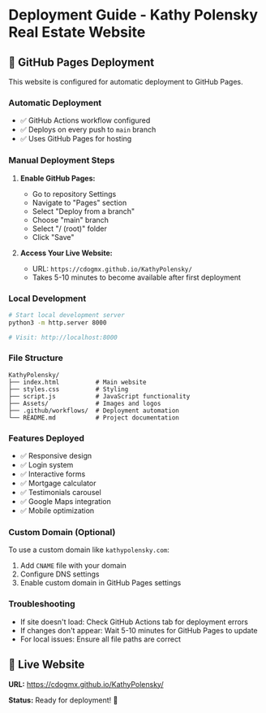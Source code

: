 # Deployment Guide - Kathy Polensky Real Estate Website

## 🚀 GitHub Pages Deployment

This website is configured for automatic deployment to GitHub Pages.

### **Automatic Deployment**
- ✅ GitHub Actions workflow configured
- ✅ Deploys on every push to `main` branch
- ✅ Uses GitHub Pages for hosting

### **Manual Deployment Steps**

1. **Enable GitHub Pages:**
   - Go to repository Settings
   - Navigate to "Pages" section
   - Select "Deploy from a branch"
   - Choose "main" branch
   - Select "/ (root)" folder
   - Click "Save"

2. **Access Your Live Website:**
   - URL: `https://cdogmx.github.io/KathyPolensky/`
   - Takes 5-10 minutes to become available after first deployment

### **Local Development**

```bash
# Start local development server
python3 -m http.server 8000

# Visit: http://localhost:8000
```

### **File Structure**
```
KathyPolensky/
├── index.html          # Main website
├── styles.css          # Styling
├── script.js           # JavaScript functionality
├── Assets/             # Images and logos
├── .github/workflows/  # Deployment automation
└── README.md           # Project documentation
```

### **Features Deployed**
- ✅ Responsive design
- ✅ Login system
- ✅ Interactive forms
- ✅ Mortgage calculator
- ✅ Testimonials carousel
- ✅ Google Maps integration
- ✅ Mobile optimization

### **Custom Domain (Optional)**
To use a custom domain like `kathypolensky.com`:

1. Add `CNAME` file with your domain
2. Configure DNS settings
3. Enable custom domain in GitHub Pages settings

### **Troubleshooting**
- If site doesn't load: Check GitHub Actions tab for deployment errors
- If changes don't appear: Wait 5-10 minutes for GitHub Pages to update
- For local issues: Ensure all file paths are correct

## 🎯 **Live Website**
**URL:** https://cdogmx.github.io/KathyPolensky/

**Status:** Ready for deployment! 🚀
